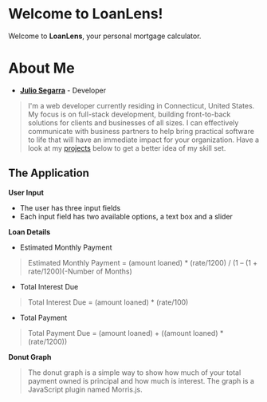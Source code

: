﻿# Welcome to LoanLens!

Welcome to **LoanLens**, your personal mortgage calculator.

# About Me

- **[Julio Segarra](https://www.juliosegarra.com)** - Developer

> I'm a web developer currently residing in Connecticut, United States. My focus is on full-stack development, building front-to-back solutions for clients and businesses of all sizes. I can effectively communicate with business partners to help bring practical software to life that will have an immediate impact for your organization. Have a look at my [projects](https://github.com/juliosegarra) below to get a better idea of my skill set.

## The Application

**User Input**

- The user has three input fields
- Each input field has two available options, a text box and a slider

**Loan Details**

- Estimated Monthly Payment

> Estimated Monthly Payment = (amount loaned) \* (rate/1200) / (1 – (1 +
> rate/1200)(-Number of Months)

- Total Interest Due

> Total Interest Due = (amount loaned) \* (rate/100)

- Total Payment

> Total Payment Due = (amount loaned) + ((amount loaned) \* (rate/1200))

**Donut Graph**

> The donut graph is a simple way to show how much of your total payment owned is principal and how much is interest.
> The graph is a JavaScript plugin named Morris.js.
